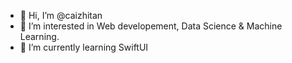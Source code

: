- 👋 Hi, I’m @caizhitan
- 👀 I’m interested in Web developement, Data Science & Machine Learning.
- 🌱 I’m currently learning SwiftUI

